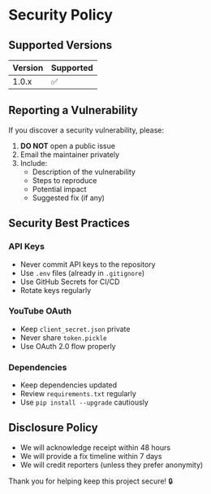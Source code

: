 # Security Policy

## Supported Versions

| Version | Supported          |
| ------- | ------------------ |
| 1.0.x   | :white_check_mark: |

## Reporting a Vulnerability

If you discover a security vulnerability, please:

1. **DO NOT** open a public issue
2. Email the maintainer privately
3. Include:
   - Description of the vulnerability
   - Steps to reproduce
   - Potential impact
   - Suggested fix (if any)

## Security Best Practices

### API Keys

- Never commit API keys to the repository
- Use `.env` files (already in `.gitignore`)
- Use GitHub Secrets for CI/CD
- Rotate keys regularly

### YouTube OAuth

- Keep `client_secret.json` private
- Never share `token.pickle`
- Use OAuth 2.0 flow properly

### Dependencies

- Keep dependencies updated
- Review `requirements.txt` regularly
- Use `pip install --upgrade` cautiously

## Disclosure Policy

- We will acknowledge receipt within 48 hours
- We will provide a fix timeline within 7 days
- We will credit reporters (unless they prefer anonymity)

Thank you for helping keep this project secure! 🔒

